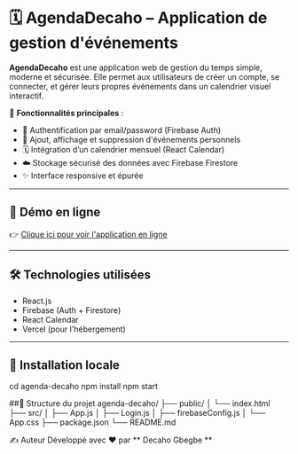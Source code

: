 # 🗓️ AgendaDecaho – Application de gestion d'événements

**AgendaDecaho** est une application web de gestion du temps simple, moderne et sécurisée. 
Elle permet aux utilisateurs de créer un compte, se connecter, et gérer leurs propres événements dans un calendrier visuel interactif.

🎯 **Fonctionnalités principales** :
- 🔐 Authentification par email/password (Firebase Auth)
- 📅 Ajout, affichage et suppression d'événements personnels
- 🗓️ Intégration d’un calendrier mensuel (React Calendar)
- ☁️ Stockage sécurisé des données avec Firebase Firestore
- ✨ Interface responsive et épurée

---

## 🚀 Démo en ligne

👉 [Clique ici pour voir l'application en ligne](https://agenda-app-livid.vercel.app/)

---

## 🛠️ Technologies utilisées

- React.js
- Firebase (Auth + Firestore)
- React Calendar
- Vercel (pour l'hébergement)

---

## 🧪 Installation locale

cd agenda-decaho
npm install
npm start

##📁 Structure du projet
agenda-decaho/
├── public/
│   └── index.html
├── src/
│   ├── App.js
│   ├── Login.js
│   ├── firebaseConfig.js
│   └── App.css
├── package.json
└── README.md

✍️ Auteur
Développé avec ❤️ par ** Decaho Gbegbe **
